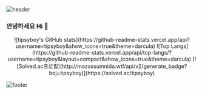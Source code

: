 
![header](https://capsule-render.vercel.app/api?type=waving&color=5BC1DD&height=250&section=header&text=tipsyboy&fontSize=75&fontColor=1B1B22)


### 안녕하세요 Hi 👋
<div align="center">
    ![tipsyboy's GitHub stats](https://github-readme-stats.vercel.app/api?username=tipsyboy&show_icons=true&theme=darcula)
    ![Top Langs](https://github-readme-stats.vercel.app/api/top-langs/?username=tipsyboy&layout=compact&show_icons=true&theme=darcula)
    [![Solved.ac프로필](http://mazassumnida.wtf/api/v2/generate_badge?boj=tipsyboy)](https://solved.ac/tipsyboy)
</div>



![footer](https://capsule-render.vercel.app/api?section=footer&color=5BC1DD)
